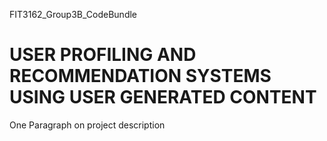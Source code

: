 FIT3162_Group3B_CodeBundle
# USER PROFILING AND RECOMMENDATION SYSTEMS USING USER GENERATED CONTENT
One Paragraph on project description
